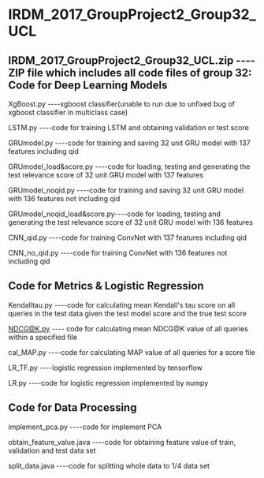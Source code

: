 # IRDM_2017_GroupProject2_Group32_UCL
IRDM_2017_GroupProject2_Group32_UCL.zip ----ZIP file which includes all code files of group 32: 
Code for Deep Learning Models 
---------------------------------------
XgBoost.py 		----xgboost classifier(unable to run due to unfixed bug of xgboost classifier in multiclass case)


LSTM.py ----code for training LSTM and obtaining validation or test score 

GRUmodel.py		----code for training and saving 32 unit GRU model with 137 features including qid

GRUmodel_load&score.py	----code for loading, testing and generating the test relevance score of 32 unit GRU model with 137 features

GRUmodel_noqid.py	----code for training and saving 32 unit GRU model with 136 features not including qid

GRUmodel_noqid_load&score.py----code for loading, testing and generating the test relevance score of 32 unit GRU model with 136 features

CNN_qid.py			----code for training ConvNet with 137 features including qid

CNN_no_qid.py			----code for training ConvNet with 136 features not including qid

Code for Metrics & Logistic Regression
------------------------------------------

Kendalltau.py		----code for calculating mean Kendall's tau score on all queries in the test data given the test model score and the true test score

NDCG@K.py		---- code for calculating mean NDCG@K value of all queries within a specified file

cal_MAP.py  ----code for calculating MAP value of all queries for a score file

LR_TF.py		----logistic regression implemented by tensorflow

LR.py  ----code for logistic regression implemented by numpy

Code for Data Processing
------------------------------------------
implement_pca.py  ----code for implement PCA

obtain_feature_value.java ----code for obtaining feature value of train, validation and test data set

split_data.java ----code for splitting whole data to 1/4 data set
